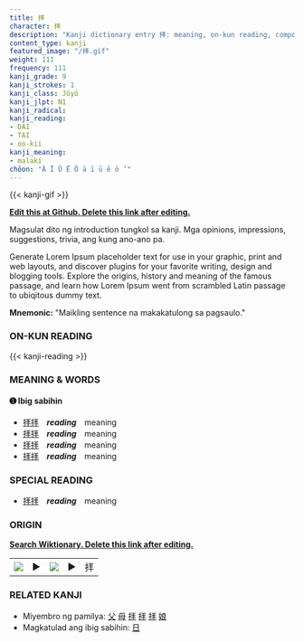 ```yaml
---
title: 拝
character: 拝
description: "Kanji dictionary entry 拝: meaning, on-kun reading, compounds, origin, related kanji"
content_type: kanji
featured_image: "/拝.gif"
weight: 111
frequency: 111
kanji_grade: 9
kanji_strokes: 1
kanji_class: Jōyō
kanji_jlpt: N1
kanji_radical: 
kanji_reading: 
- DAI
- TAI
- oo-kii
kanji_meaning:
- malaki
chōon: "Ā Ī Ū Ē Ō ā ī ū ē ō ’"
---
```

[//]: # (Don't edit the line below. Kanji animated GIF code is automatically generated.)
{{< kanji-gif >}}

[//]: # (Edit below this line.)

**[Edit this at Github. Delete this link after editing.](https://github.com/tim0g/tim/tree/main/content/kanji/拝/index.md)**

Magsulat dito ng introduction tungkol sa kanji. Mga opinions, impressions, suggestions, trivia, ang kung ano-ano pa.

Generate Lorem Ipsum placeholder text for use in your graphic, print and web layouts, and discover plugins for your favorite writing, design and blogging tools. Explore the origins, history and meaning of the famous passage, and learn how Lorem Ipsum went from scrambled Latin passage to ubiqitous dummy text.
 
**Mnemonic:** "Maikling sentence na makakatulong sa pagsaulo."

### ON-KUN READING

[//]: # (Don't edit the line below. ON-KUN READING code is automatically generated.)
{{< kanji-reading >}}

### MEANING & WORDS

#### ➊ **Ibig sabihin**
  - [拝](../拝)[拝](../拝)　***reading***　meaning
  - [拝](../拝)[拝](../拝)　***reading***　meaning
  - [拝](../拝)[拝](../拝)　***reading***　meaning
  - [拝](../拝)[拝](../拝)　***reading***　meaning

### SPECIAL READING
  - [拝](../拝)[拝](../拝)　***reading***　meaning

### ORIGIN

**[Search Wiktionary. Delete this link after editing.](https://wiktionary.org/wiki/拝)**
<table class="kanji-table"><tr><td>
<img src="60px-拝-bronze.svg.png">
</td><td>▶</td><td>
<img src="60px-拝-oracle.svg.png">
</td><td>▶</td>
<td class="kanji-origin">拝</td>
</tr></table>

### RELATED KANJI
- Miyembro ng pamilya: [父](../父) [母](../母) [拝](../拝) [拝](../拝) [拝](../拝) [娘](../娘)
- Magkatulad ang ibig sabihin: [日](../日)
